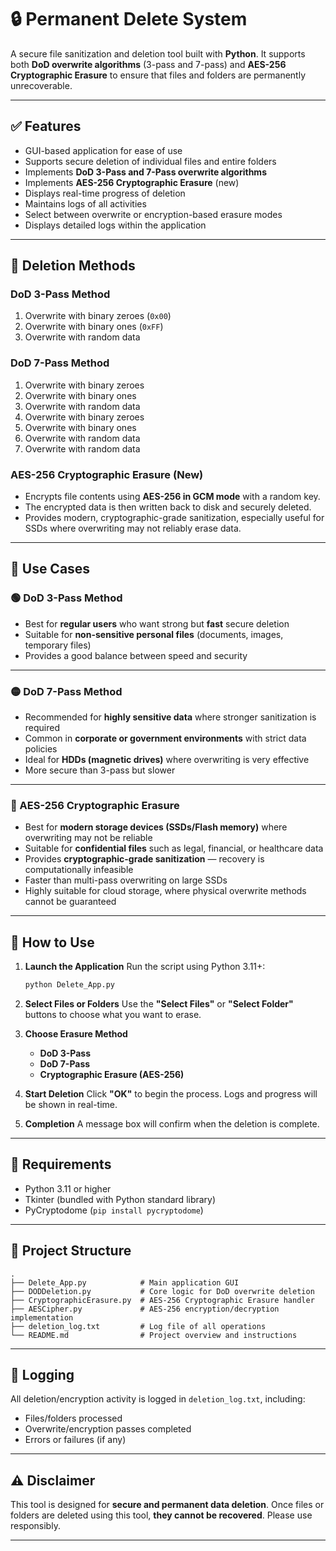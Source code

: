 # 🔒 Permanent Delete System

A secure file sanitization and deletion tool built with **Python**. It supports both **DoD overwrite algorithms** (3-pass and 7-pass) and **AES-256 Cryptographic Erasure** to ensure that files and folders are permanently unrecoverable.

---

## ✅ Features

* GUI-based application for ease of use
* Supports secure deletion of individual files and entire folders
* Implements **DoD 3-Pass and 7-Pass overwrite algorithms**
* Implements **AES-256 Cryptographic Erasure** (new)
* Displays real-time progress of deletion
* Maintains logs of all activities
* Select between overwrite or encryption-based erasure modes
* Displays detailed logs within the application

---

## 🔐 Deletion Methods

### DoD 3-Pass Method

1. Overwrite with binary zeroes (`0x00`)
2. Overwrite with binary ones (`0xFF`)
3. Overwrite with random data

### DoD 7-Pass Method

1. Overwrite with binary zeroes
2. Overwrite with binary ones
3. Overwrite with random data
4. Overwrite with binary zeroes
5. Overwrite with binary ones
6. Overwrite with random data
7. Overwrite with random data

### AES-256 Cryptographic Erasure (New)

* Encrypts file contents using **AES-256 in GCM mode** with a random key.
* The encrypted data is then written back to disk and securely deleted.
* Provides modern, cryptographic-grade sanitization, especially useful for SSDs where overwriting may not reliably erase data.

---

## 🔐 Use Cases

### 🟢 DoD 3-Pass Method

* Best for **regular users** who want strong but **fast** secure deletion
* Suitable for **non-sensitive personal files** (documents, images, temporary files)
* Provides a good balance between speed and security

---

### 🟡 DoD 7-Pass Method

* Recommended for **highly sensitive data** where stronger sanitization is required
* Common in **corporate or government environments** with strict data policies
* Ideal for **HDDs (magnetic drives)** where overwriting is very effective
* More secure than 3-pass but slower

---

### 🔴 AES-256 Cryptographic Erasure

* Best for **modern storage devices (SSDs/Flash memory)** where overwriting may not be reliable
* Suitable for **confidential files** such as legal, financial, or healthcare data
* Provides **cryptographic-grade sanitization** — recovery is computationally infeasible
* Faster than multi-pass overwriting on large SSDs
* Highly suitable for cloud storage, where physical overwrite methods cannot be guaranteed

---

## 🚀 How to Use

1. **Launch the Application**
   Run the script using Python 3.11+:

   ```bash
   python Delete_App.py
   ```

2. **Select Files or Folders**
   Use the **"Select Files"** or **"Select Folder"** buttons to choose what you want to erase.

3. **Choose Erasure Method**

   * **DoD 3-Pass**
   * **DoD 7-Pass**
   * **Cryptographic Erasure (AES-256)**

4. **Start Deletion**
   Click **"OK"** to begin the process. Logs and progress will be shown in real-time.

5. **Completion**
   A message box will confirm when the deletion is complete.

---

## 🧰 Requirements

* Python 3.11 or higher
* Tkinter (bundled with Python standard library)
* PyCryptodome (`pip install pycryptodome`)

---

## 📁 Project Structure

```
.
├── Delete_App.py            # Main application GUI
├── DODDeletion.py           # Core logic for DoD overwrite deletion
├── CryptographicErasure.py  # AES-256 Cryptographic Erasure handler
├── AESCipher.py             # AES-256 encryption/decryption implementation
├── deletion_log.txt         # Log file of all operations
└── README.md                # Project overview and instructions
```

---

## 📝 Logging

All deletion/encryption activity is logged in `deletion_log.txt`, including:

* Files/folders processed
* Overwrite/encryption passes completed
* Errors or failures (if any)

---

## ⚠️ Disclaimer

This tool is designed for **secure and permanent data deletion**. Once files or folders are deleted using this tool, **they cannot be recovered**. Please use responsibly.

---

